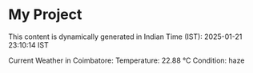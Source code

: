 # My Project

This content is dynamically generated in Indian Time (IST): 2025-01-21 23:10:14 IST


Current Weather in Coimbatore:
Temperature: 22.88 °C
Condition: haze
